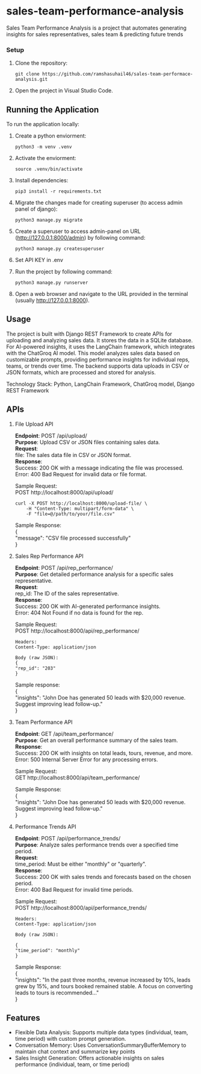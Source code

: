 # sales-team-performance-analysis

Sales Team Performance Analysis is a project that automates generating insights for sales representatives, sales team & predicting future trends

### Setup

1. Clone the repository:
   ```
   git clone https://github.com/ramshasuhail46/sales-team-performace-analysis.git
   ```

2. Open the project in Visual Studio Code.

## Running the Application

To run the application locally:

1. Create a python enviorment:
   ```
   python3 -m venv .venv 
   ```
2. Activate the enviorment:
   ```
   source .venv/bin/activate
   ```
3. Install dependencies:
   ```
   pip3 install -r requirements.txt
   ```
4. Migrate the changes made for creating superuser (to access admin panel of django):
   ```
   python3 manage.py migrate
   ```
5. Create a superuser to access admin-panel on URL (http://127.0.0.1:8000/admin) by following command:
   ```
   python3 manage.py createsuperuser
   ```
6. Set API KEY in .env 

7. Run the project by following command:
   ```
   python3 manage.py runserver
   ```

8. Open a web browser and navigate to the URL provided in the terminal (usually http://127.0.0.1:8000).

## Usage

The project is built with Django REST Framework to create APIs for uploading and analyzing sales data. It stores the data in a SQLite database. For AI-powered insights, it uses the LangChain framework, which integrates with the ChatGroq AI model. This model analyzes sales data based on customizable prompts, providing performance insights for individual reps, teams, or trends over time. The backend supports data uploads in CSV or JSON formats, which are processed and stored for analysis.

Technology Stack:
    Python, 
    LangChain Framework, 
    ChatGroq model, 
    Django REST Framework

## APIs 

1. File Upload API

    **Endpoint**: POST /api/upload/  
    **Purpose**: Upload CSV or JSON files containing sales data.  
    **Request**:  
      file: The sales data file in CSV or JSON format.  
    **Response**:  
        Success: 200 OK with a message indicating the file was processed.  
        Error: 400 Bad Request for invalid data or file format.  

    Sample Request:  
    POST http://localhost:8000/api/upload/  

    ```
    curl -X POST http://localhost:8000/upload-file/ \
        -H "Content-Type: multipart/form-data" \
        -F "file=@/path/to/your/file.csv"
    ```
    Sample Response:  
    {  
        "message": "CSV file processed successfully"  
    }  

    

2. Sales Rep Performance API

    **Endpoint**: POST /api/rep_performance/  
    **Purpose**: Get detailed performance analysis for a specific sales representative.  
    **Request**:  
        rep_id: The ID of the sales representative.  
    **Response**:  
        Success: 200 OK with AI-generated performance insights.  
        Error: 404 Not Found if no data is found for the rep.  

    Sample Request:  
    POST http://localhost:8000/api/rep_performance/  
    ```  
    Headers:
    Content-Type: application/json

    Body (raw JSON):
    {
    "rep_id": "203"
    }

    ```
    Sample response:   
    {  
        "insights": "John Doe has generated 50 leads with $20,000 revenue. Suggest improving lead follow-up."  
    }  


3. Team Performance API

    **Endpoint**: GET /api/team_performance/  
    **Purpose**: Get an overall performance summary of the sales team.  
    **Response**:  
        Success: 200 OK with insights on total leads, tours, revenue, and more.  
        Error: 500 Internal Server Error for any processing errors.  

    Sample Request:  
    GET http://localhost:8000/api/team_performance/  

    Sample Response:  
    {  
        "insights": "John Doe has generated 50 leads with $20,000 revenue. Suggest improving lead follow-up."  
    }  



4. Performance Trends API  

    **Endpoint**: POST /api/performance_trends/  
    **Purpose**: Analyze sales performance trends over a specified time period.  
    **Request**:  
        time_period: Must be either "monthly" or "quarterly".  
    **Response**:  
        Success: 200 OK with sales trends and forecasts based on the chosen period.  
        Error: 400 Bad Request for invalid time periods.  
    
    Sample Request:  
    POST http://localhost:8000/api/performance_trends/  

    ```
    Headers:
    Content-Type: application/json

    Body (raw JSON):

    {
    "time_period": "monthly"
    }
    ```
    Sample Response:  
    {  
        "insights": "In the past three months, revenue increased by 10%, leads grew by 15%, and tours booked remained stable. A focus on converting leads to tours is recommended..."  
    }  


## Features

- Flexible Data Analysis: Supports multiple data types (individual, team, time period) with custom prompt generation.  
- Conversation Memory: Uses ConversationSummaryBufferMemory to maintain chat context and summarize key points
- Sales Insight Generation: Offers actionable insights on sales performance (individual, team, or time period)

